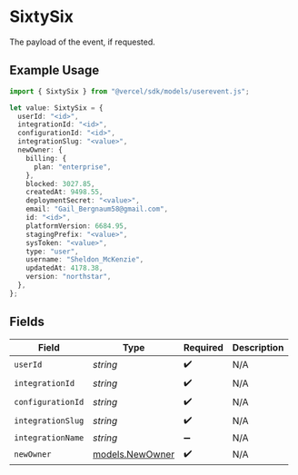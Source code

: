 # SixtySix

The payload of the event, if requested.

## Example Usage

```typescript
import { SixtySix } from "@vercel/sdk/models/userevent.js";

let value: SixtySix = {
  userId: "<id>",
  integrationId: "<id>",
  configurationId: "<id>",
  integrationSlug: "<value>",
  newOwner: {
    billing: {
      plan: "enterprise",
    },
    blocked: 3027.85,
    createdAt: 9498.55,
    deploymentSecret: "<value>",
    email: "Gail_Bergnaum58@gmail.com",
    id: "<id>",
    platformVersion: 6684.95,
    stagingPrefix: "<value>",
    sysToken: "<value>",
    type: "user",
    username: "Sheldon_McKenzie",
    updatedAt: 4178.38,
    version: "northstar",
  },
};
```

## Fields

| Field                                    | Type                                     | Required                                 | Description                              |
| ---------------------------------------- | ---------------------------------------- | ---------------------------------------- | ---------------------------------------- |
| `userId`                                 | *string*                                 | :heavy_check_mark:                       | N/A                                      |
| `integrationId`                          | *string*                                 | :heavy_check_mark:                       | N/A                                      |
| `configurationId`                        | *string*                                 | :heavy_check_mark:                       | N/A                                      |
| `integrationSlug`                        | *string*                                 | :heavy_check_mark:                       | N/A                                      |
| `integrationName`                        | *string*                                 | :heavy_minus_sign:                       | N/A                                      |
| `newOwner`                               | [models.NewOwner](../models/newowner.md) | :heavy_check_mark:                       | N/A                                      |